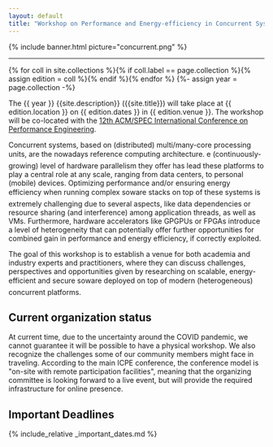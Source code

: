 ```yaml
---
layout: default
title: "Workshop on Performance and Energy-efficiency in Concurrent Systems"
---
```


{% include banner.html picture="concurrent.png" %}<!-- @IGNORE PREVIOUS: link -->

---

{% for coll in site.collections %}{% if coll.label == page.collection %}{% assign edition = coll %}{% endif %}{% endfor %}
{%- assign year = page.collection -%}

The {{ year }} {{site.description}} ({{site.title}}) will take place at {{ edition.location }} on {{ edition.dates }} in {{ edition.venue }}. The workshop will be co-located with the [12th ACM/SPEC International Conference on Performance Engineering](https://icpe2021.spec.org/).

Concurrent systems, based on (distributed) multi/many-core processing units, are the nowadays reference computing architecture. e (continuously-growing) level of hardware parallelism they offer has lead these platforms to play a central role at any scale, ranging from data centers, to personal (mobile) devices. Optimizing performance and/or ensuring energy efficiency when running complex soware stacks on top of these systems is extremely challenging due to several aspects, like data dependencies or resource sharing (and interference) among application threads, as well as VMs. Furthermore, hardware accelerators like GPGPUs or FPGAs introduce a level of heterogeneity that can potentially offer further opportunities for combined gain in performance and energy efficiency, if correctly exploited.

The goal of this workshop is to establish a venue for both academia and industry experts and practitioners, where they can discuss challenges, perspectives and opportunities given by researching on scalable, energy-efficient and secure soware deployed on top of modern (heterogeneous) concurrent platforms.

## Current organization status

At current time, due to the uncertainty around the COVID pandemic, we cannot guarantee it will be possible to have a physical workshop. We also recognize the challenges some of our community members might face in traveling. According to the main ICPE conference, the conference model is "on-site with remote participation facilities", meaning that the organizing committee is looking forward to a live event, but will provide the required infrastructure for online presence.

## Important Deadlines

{% include_relative _important_dates.md %}
